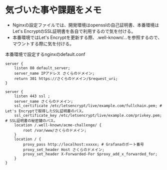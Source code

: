 # 気づいた事や課題をメモ

- Nginxの設定ファイルでは、開発環境はopensslの自己証明書、本番環境はLet's EncryptのSSL証明書を各自で利用するので気を付ける。
- 本番環境ではLet's Encryptを更新する際、.well-known/...を参照するので、マウントする際に気を付ける。


本番環境で設定するnginxのdefault.conf
```Nginx
server {
    listen 80 default_server;
    server_name IPアドレス さくらのドメイン;
    return 301 https://さくらのドメイン/$request_uri;
}

server {
    listen 443 ssl ;
    server_name さくらのドメイン;
    ssl_certificate /etc/letsencrypt/live/example.com/fullchain.pem; # Let's Encryptで取得したSSL証明書のパス。
    ssl_certificate_key /etc/letsencrypt/live/example.com/privkey.pem; # SSL証明書の秘密鍵のパス。
    location /.well-known/acme-challenge/ {
        root /var/www/さくらのドメイン;
    }
    location / {
        proxy_pass http://localhost:xxxxx; # Grafanaのポート番号
        proxy_set_header Host さくらのドメイン;
        proxy_set_header X-Forwarded-For $proxy_add_x_forwarded_for;
    }
}
```
